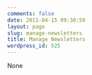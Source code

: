 ```yaml
---
comments: false
date: 2011-04-15 09:38:59
layout: page
slug: manage-newsletters
title: Manage Newsletters
wordpress_id: 525
---
```


None
